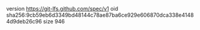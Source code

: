 version https://git-lfs.github.com/spec/v1
oid sha256:9cb59eb6d3349bd48144c78ae87ba6ce929e606870dca338e41484d9deb26c96
size 946

